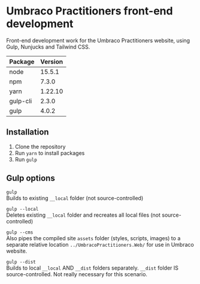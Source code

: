# Umbraco Practitioners front-end development

Front-end development work for the Umbraco Practitioners website, using Gulp, Nunjucks and Tailwind CSS.

| Package  | Version |
| :------- | :------ |
| node     | 15.5.1  |
| npm      | 7.3.0   |
| yarn     | 1.22.10 |
| gulp-cli | 2.3.0   |
| gulp     | 4.0.2   |

## Installation
1. Clone the repository
2. Run `yarn` to install packages
3. Run `gulp`

## Gulp options

`gulp`  
Builds to existing `__local` folder (not source-controlled)

`gulp --local`  
Deletes existing `__local` folder and recreates all local files (not source-controlled)

`gulp --cms`  
Also pipes the compiled site `assets` folder (styles, scripts, images) to a separate relative location `../UmbracoPractitioners.Web/` for use in Umbraco website.

`gulp --dist`  
Builds to local `__local` AND `__dist` folders separately. `__dist` folder IS source-controlled. Not really necessary for this scenario.


